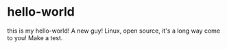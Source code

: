 # hello-world
this is my hello-world!
A new guy!
Linux, open source, it's a long way come to you! 
Make a test.
